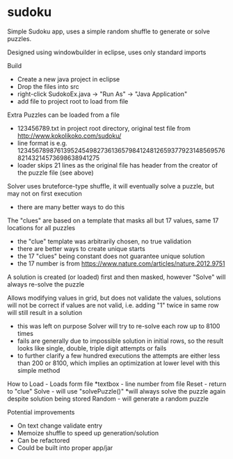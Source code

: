 # sudoku
Simple Sudoku app, uses a simple random shuffle to generate or solve puzzles.

Designed using windowbuilder in eclipse, uses only standard imports

Build
  * Create a new java project in eclipse
  * Drop the files into src
  * right-click SudokoEx.java -> "Run As" -> "Java Application"
   * add file to project root to load from file

Extra
Puzzles can be loaded from a file
  * 123456789.txt in project root directory, original test file from http://www.kokolikoko.com/sudoku/
  * line format is e.g. 123456789876139524549827361365798412481265937792314856957682143214573698638941275
  * loader skips 21 lines as the original file has header from the creator of the puzzle file (see above)
  
Solver uses bruteforce-type shuffle, it will eventually solve a puzzle, but may not on first execution
  * there are many better ways to do this
  
The "clues" are based on a template that masks all but 17 values, same 17 locations for all puzzles
  * the "clue" template was arbitrarily chosen, no true validation  
  * there are better ways to create unique starts
  * the 17 "clues" being constant does not guarantee unique solution
  * the 17 number is from https://www.nature.com/articles/nature.2012.9751
  
A solution is created (or loaded) first and then masked, however "Solve" will always re-solve the puzzle
  
Allows modifying values in grid, but does not validate the values, solutions will not be correct if values are not valid, i.e. adding "1" twice in same row will still result in a solution
  * this was left on purpose
  Solver will try to re-solve each row up to 8100 times
  * fails are generally due to impossible solution in initial rows, so the result looks like single, double, triple digit attempts or fails
  * to further clarify a few hundred executions the attempts are either less than 200 or 8100, which implies an optimization at lower level with this simple method

How to
  Load - Loads form file 
    *textbox - line number from file
  Reset - return to "clue" 
  Solve - will use "solvePuzzle()" *will always solve the puzzle again despite solution being stored
  Random - will generate a random puzzle 

Potential improvements
  * On text change validate entry
  * Memoize shuffle to speed up generation/solution
  * Can be refactored
  * Could be built into proper app/jar
